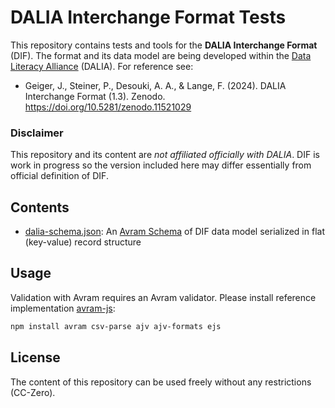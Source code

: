 # DALIA Interchange Format Tests

This repository contains tests and tools for the **DALIA Interchange Format** (DIF). The format and its data model are being developed within the [Data Literacy Alliance](https://dalia.education/) (DALIA). For reference see:

- Geiger, J., Steiner, P., Desouki, A. A., & Lange, F. (2024). DALIA Interchange Format (1.3). Zenodo. https://doi.org/10.5281/zenodo.11521029

### Disclaimer

This repository and its content are *not affiliated officially with DALIA*. DIF is work in progress so the version included here may differ essentially from official definition of DIF.

## Contents

- [dalia-schema.json](dalia-schema.json): 
  An [Avram Schema](https://format.gbv.de/schema/avram/specification) of DIF data model serialized in flat (key-value) record structure

## Usage

Validation with Avram requires an Avram validator. Please install reference implementation [avram-js](https://github.com/gbv/avram-js):

~~~sh
npm install avram csv-parse ajv ajv-formats ejs
~~~

## License

The content of this repository can be used freely without any restrictions (CC-Zero).
